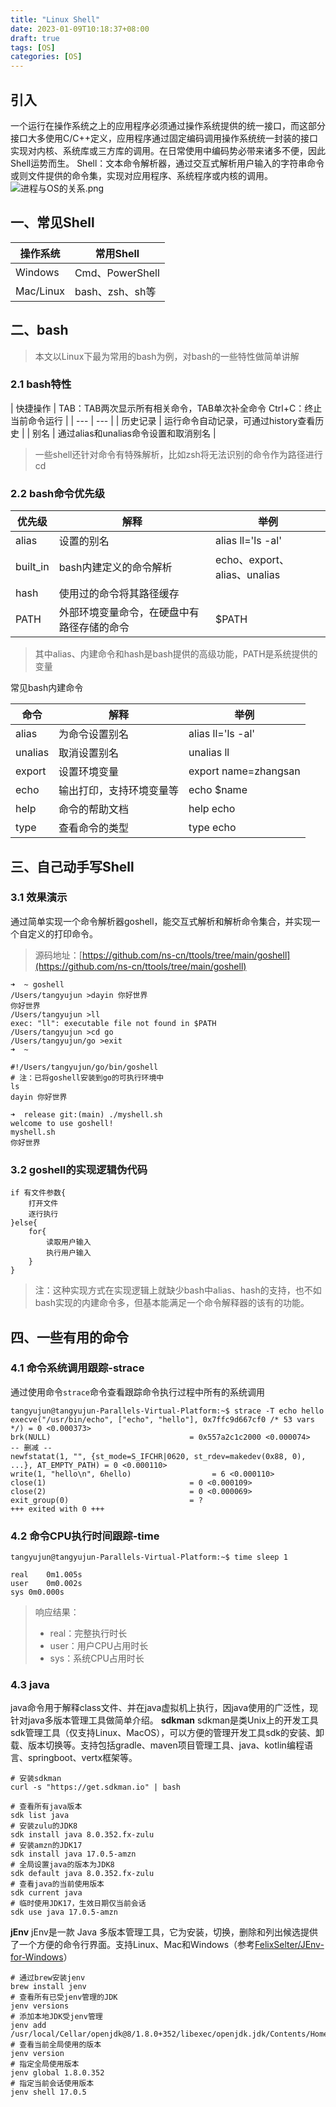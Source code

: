 ```yaml
---
title: "Linux Shell"
date: 2023-01-09T10:18:37+08:00
draft: true
tags: [OS]
categories: [OS]
---
```



## 引入
一个运行在操作系统之上的应用程序必须通过操作系统提供的统一接口，而这部分接口大多使用C/C++定义，应用程序通过固定编码调用操作系统统一封装的接口实现对内核、系统库或三方库的调用。在日常使用中编码势必带来诸多不便，因此Shell运势而生。
Shell：文本命令解析器，通过交互式解析用户输入的字符串命令或则文件提供的命令集，实现对应用程序、系统程序或内核的调用。
![进程与OS的关系.png](https://cdn.nlark.com/yuque/0/2022/png/22267852/1668737755114-b472a04b-96dd-4f5c-b480-894b7187da59.png#averageHue=%234d4c47&clientId=u4eee7ce9-e047-4&crop=0&crop=0&crop=1&crop=1&from=ui&id=uaeb67d68&margin=%5Bobject%20Object%5D&name=%E8%BF%9B%E7%A8%8B%E4%B8%8EOS%E7%9A%84%E5%85%B3%E7%B3%BB.png&originHeight=279&originWidth=734&originalType=binary&ratio=1&rotation=0&showTitle=false&size=36023&status=done&style=none&taskId=u9b3edf0d-00d3-4bf3-8a42-9e9ad4f9f0c&title=)
## 一、常见Shell
| **操作系统** | **常用Shell** |
| --- | --- |
| Windows | Cmd、PowerShell |
| Mac/Linux | bash、zsh、sh等 |

## 二、bash
> 本文以Linux下最为常用的bash为例，对bash的一些特性做简单讲解

### 2.1 bash特性
| 快捷操作 | TAB：TAB两次显示所有相关命令，TAB单次补全命令
Ctrl+C：终止当前命令运行 |
| --- | --- |
| 历史记录 | 运行命令自动记录，可通过history查看历史 |
| 别名 | 通过alias和unalias命令设置和取消别名 |

> 一些shell还针对命令有特殊解析，比如zsh将无法识别的命令作为路径进行cd

### 2.2 bash命令优先级
| **优先级** | **解释** | **举例** |
| --- | --- | --- |
| alias | 设置的别名 | alias ll='ls -al' |
| built_in | bash内建定义的命令解析 | echo、export、alias、unalias |
| hash | 使用过的命令将其路径缓存 |  |
| PATH | 外部环境变量命令，在硬盘中有路径存储的命令 | $PATH |

> 其中alias、内建命令和hash是bash提供的高级功能，PATH是系统提供的变量

常见bash内建命令

| 命令 | 解释 | 举例 |
| --- | --- | --- |
| alias | 为命令设置别名 | alias ll='ls -al' |
| unalias | 取消设置别名 | unalias ll |
| export | 设置环境变量 | export name=zhangsan |
| echo | 输出打印，支持环境变量等 | echo $name |
| help | 命令的帮助文档 | help echo |
| type | 查看命令的类型 | type echo |

## 三、自己动手写Shell
### 3.1 效果演示
通过简单实现一个命令解析器goshell，能交互式解析和解析命令集合，并实现一个自定义的打印命令。
> 源码地址：[https://github.com/ns-cn/ttools/tree/main/goshell](https://github.com/ns-cn/ttools/tree/main/goshell)

```shell
➜  ~ goshell
/Users/tangyujun >dayin 你好世界
你好世界
/Users/tangyujun >ll
exec: "ll": executable file not found in $PATH
/Users/tangyujun >cd go
/Users/tangyujun/go >exit
➜  ~
```
```shell
#!/Users/tangyujun/go/bin/goshell
# 注：已将goshell安装到go的可执行环境中
ls
dayin 你好世界
```
```shell
➜  release git:(main) ./myshell.sh 
welcome to use goshell!
myshell.sh
你好世界
```
### 3.2 goshell的实现逻辑伪代码
```shell
if 有文件参数{
  	打开文件
  	逐行执行
}else{
  	for{
      	读取用户输入
      	执行用户输入
    }
}
```
> 注：这种实现方式在实现逻辑上就缺少bash中alias、hash的支持，也不如bash实现的内建命令多，但基本能满足一个命令解释器的该有的功能。

## 四、一些有用的命令
### 4.1 命令系统调用跟踪-strace
通过使用命令`strace`命令查看跟踪命令执行过程中所有的系统调用
```shell
tangyujun@tangyujun-Parallels-Virtual-Platform:~$ strace -T echo hello
execve("/usr/bin/echo", ["echo", "hello"], 0x7ffc9d667cf0 /* 53 vars */) = 0 <0.000373>
brk(NULL)                               = 0x557a2c1c2000 <0.000074>
-- 删减 --
newfstatat(1, "", {st_mode=S_IFCHR|0620, st_rdev=makedev(0x88, 0), ...}, AT_EMPTY_PATH) = 0 <0.000110>
write(1, "hello\n", 6hello)                  = 6 <0.000110>
close(1)                                = 0 <0.000109>
close(2)                                = 0 <0.000069>
exit_group(0)                           = ?
+++ exited with 0 +++
```
### 4.2 命令CPU执行时间跟踪-time
```shell
tangyujun@tangyujun-Parallels-Virtual-Platform:~$ time sleep 1

real	0m1.005s
user	0m0.002s
sys	0m0.000s
```
> 响应结果：
> - real：完整执行时长
> - user：用户CPU占用时长
> - sys：系统CPU占用时长

### 4.3 java
java命令用于解释class文件、并在java虚拟机上执行，因java使用的广泛性，现针对java多版本管理工具做简单介绍。
**sdkman**
sdkman是类Unix上的开发工具sdk管理工具（仅支持Linux、MacOS），可以方便的管理开发工具sdk的安装、卸载、版本切换等。支持包括gradle、maven项目管理工具、java、kotlin编程语言、springboot、vertx框架等。
```shell
# 安装sdkman
curl -s "https://get.sdkman.io" | bash

# 查看所有java版本
sdk list java
# 安装zulu的JDK8
sdk install java 8.0.352.fx-zulu
# 安装amzn的JDK17
sdk install java 17.0.5-amzn
# 全局设置java的版本为JDK8
sdk default java 8.0.352.fx-zulu
# 查看java的当前使用版本
sdk current java
# 临时使用JDK17，生效日期仅当前会话
sdk use java 17.0.5-amzn
```
**jEnv**
jEnv是一款 Java 多版本管理工具，它为安装，切换，删除和列出候选提供了一个方便的命令行界面。支持Linux、Mac和Windows（参考[FelixSelter/JEnv-for-Windows](https://github.com/FelixSelter/JEnv-for-Windows)）
```shell
# 通过brew安装jenv
brew install jenv
# 查看所有已受jenv管理的JDK
jenv versions
# 添加本地JDK受jenv管理
jenv add /usr/local/Cellar/openjdk@8/1.8.0+352/libexec/openjdk.jdk/Contents/Home/
# 查看当前全局使用的版本
jenv version
# 指定全局使用版本
jenv global 1.8.0.352
# 指定当前会话使用版本
jenv shell 17.0.5
```


